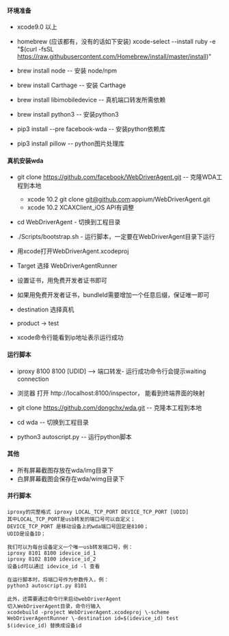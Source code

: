 
#### 环境准备

+ xcode9.0 以上

+ homebrew (应该都有，没有的话如下安装)
  xcode-select --install
  ruby -e "$(curl -fsSL https://raw.githubusercontent.com/Homebrew/install/master/install)"

+ brew install node -- 安装 node/npm

+ brew install Carthage -- 安装 Carthage

+ brew install libimobiledevice -- 真机端口转发所需依赖

+ brew install python3 -- 安装python3

+ pip3 install --pre facebook-wda -- 安装python依赖库

+ pip3 install pillow -- python图片处理库

#### 真机安装wda

+ git clone https://github.com/facebook/WebDriverAgent.git -- 克隆WDA工程到本地
	+ xcode 10.2 git clone git@github.com:appium/WebDriverAgent.git
	+ xcode 10.2 XCAXClient_iOS API有调整

+ cd WebDriverAgent - 切换到工程目录

+ ./Scripts/bootstrap.sh - 运行脚本，一定要在WebDriverAgent目录下运行

+ 用xcode打开WebDriverAgent.xcodeproj

+ Target 选择 WebDriverAgentRunner

+ 设置证书，用免费开发者证书即可

+ 如果用免费开发者证书，bundleId需要增加一个任意后缀，保证唯一即可

+ destination 选择真机

+ product -> test

+ xcode命令行能看到ip地址表示运行成功


#### 运行脚本

+ iproxy 8100 8100 [UDID] --> 端口转发- 运行成功命令行会提示waiting connection

+ 浏览器 打开 http://localhost:8100/inspector， 能看到终端界面的映射

+ git clone https://github.com/dongchx/wda.git -- 克隆本工程到本地

+ cd wda --  切换到工程目录

+ python3 autoscript.py -- 运行python脚本

#### 其他

+ 所有屏幕截图存放在wda/img目录下
+ 白屏屏幕截图会保存在wda/wimg目录下

#### 并行脚本

	iproxy的完整格式 iproxy LOCAL_TCP_PORT DEVICE_TCP_PORT [UDID]
    其中LOCAL_TCP_PORT是usb转发的端口号可以自定义；
    DEVICE_TCP_PORT 是移动设备上的wda端口号固定是8100；
    UDID是设备ID；

    我们可以为每台设备定义一个唯一usb转发端口号，例：
    iproxy 8101 8100 idevice_id_1
    iproxy 8102 8100 idevice_id_2
    设备id可以通过 idevice_id -l 查看

    在运行脚本时，将端口号作为参数传入，例：
    python3 autoscript.py 8101

    此外，还需要通过命令行来启动webDriverAgent
    切入WebDriverAgent目录，命令行输入
    xcodebuild -project WebDriverAgent.xcodeproj \-scheme WebDriverAgentRunner \-destination id=$(idevice_id) test
    $(idevice_id) 替换成设备id















